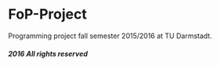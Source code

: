 # FoP-Project
Programming project fall semester 2015/2016 at TU Darmstadt.

##### 2016 All rights reserved
